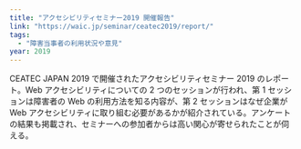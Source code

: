 ```yaml
---
title: "アクセシビリティセミナー2019 開催報告"
link: "https://waic.jp/seminar/ceatec2019/report/"
tags:
  - "障害当事者の利用状況や意見"
year: 2019
---
```


CEATEC JAPAN 2019 で開催されたアクセシビリティセミナー 2019 のレポート。Web アクセシビリティについての 2 つのセッションが行われ、第 1 セッションは障害者の Web の利用方法を知る内容が、第 2 セッションはなぜ企業が Web アクセシビリティに取り組む必要があるかが紹介されている。アンケートの結果も掲載され、セミナーへの参加者からは高い関心が寄せられたことが伺える。
